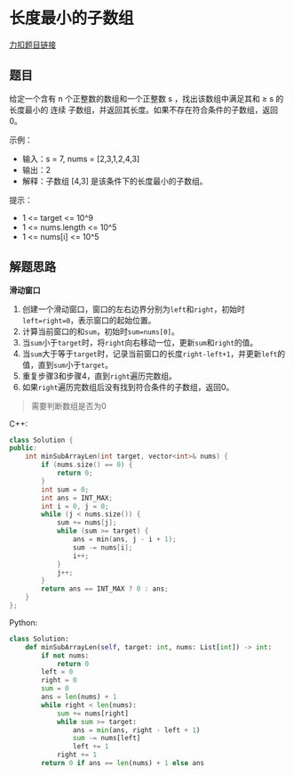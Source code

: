 # 长度最小的子数组

[力扣题目链接](https://leetcode.cn/problems/minimum-size-subarray-sum/)
## 题目
给定一个含有 n 个正整数的数组和一个正整数 s ，找出该数组中满足其和 ≥ s 的长度最小的 连续 子数组，并返回其长度。如果不存在符合条件的子数组，返回 0。

示例：

* 输入：s = 7, nums = [2,3,1,2,4,3]
* 输出：2
* 解释：子数组 [4,3] 是该条件下的长度最小的子数组。

提示：

* 1 <= target <= 10^9
* 1 <= nums.length <= 10^5
* 1 <= nums[i] <= 10^5

## 解题思路
**滑动窗口**
1. 创建一个滑动窗口，窗口的左右边界分别为`left`和`right`，初始时`left=right=0`，表示窗口的起始位置。
2. 计算当前窗口的和`sum`，初始时`sum=nums[0]`。
3. 当`sum`小于`target`时，将`right`向右移动一位，更新`sum`和`right`的值。
4. 当`sum`大于等于`target`时，记录当前窗口的长度`right-left+1`，并更新`left`的值，直到`sum`小于`target`。
5. 重复步骤3和步骤4，直到`right`遍历完数组。
6. 如果`right`遍历完数组后没有找到符合条件的子数组，返回0。
> 需要判断数组是否为0

C++:
```cpp
class Solution {
public:
    int minSubArrayLen(int target, vector<int>& nums) {
        if (nums.size() == 0) {
            return 0;
        }
        int sum = 0;
        int ans = INT_MAX;
        int i = 0, j = 0;
        while (j < nums.size()) {
            sum += nums[j];
            while (sum >= target) {
                ans = min(ans, j - i + 1);
                sum -= nums[i];
                i++;
            }
            j++;
        }
        return ans == INT_MAX ? 0 : ans;
    }
};
```

Python:
```python
class Solution:
    def minSubArrayLen(self, target: int, nums: List[int]) -> int:
        if not nums:
            return 0
        left = 0
        right = 0
        sum = 0
        ans = len(nums) + 1
        while right < len(nums):
            sum += nums[right]
            while sum >= target:
                ans = min(ans, right - left + 1)
                sum -= nums[left]
                left += 1
            right += 1
        return 0 if ans == len(nums) + 1 else ans
```
